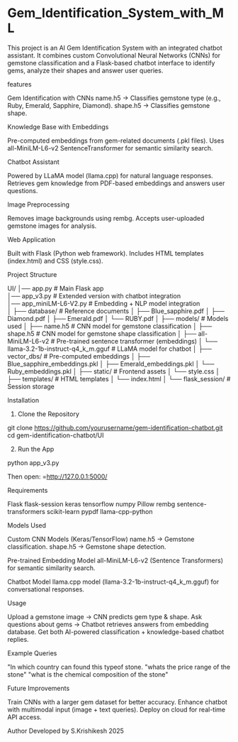 # Gem_Identification_System_with_ML
This project is an AI Gem Identification System with an integrated chatbot assistant.
It combines custom Convolutional Neural Networks (CNNs) for gemstone classification and a Flask-based chatbot interface to identify gems, analyze their shapes and answer user queries.

features

Gem Identification with CNNs
name.h5 → Classifies gemstone type (e.g., Ruby, Emerald, Sapphire, Diamond).
shape.h5 → Classifies gemstone shape.

Knowledge Base with Embeddings

Pre-computed embeddings from gem-related documents (.pkl files).
Uses all-MiniLM-L6-v2 SentenceTransformer for semantic similarity search.

Chatbot Assistant

Powered by LLaMA model (llama.cpp) for natural language responses.
Retrieves gem knowledge from PDF-based embeddings and answers user questions.

Image Preprocessing

Removes image backgrounds using rembg.
Accepts user-uploaded gemstone images for analysis.

Web Application

Built with Flask (Python web framework).
Includes HTML templates (index.html) and CSS (style.css).


Project Structure

UI/
│── app.py                 # Main Flask app  
│── app_v3.py              # Extended version with chatbot integration  
│── app_miniLM-L6-V2.py    # Embedding + NLP model integration  
│
├── database/              # Reference documents
│   ├── Blue_sapphire.pdf
│   ├── Diamond.pdf
│   ├── Emerald.pdf
│   └── RUBY.pdf
│
├── models/                # Models used
│   ├── name.h5            # CNN model for gemstone classification
│   ├── shape.h5           # CNN model for gemstone shape classification
│   ├── all-MiniLM-L6-v2   # Pre-trained sentence transformer (embeddings)
│   └── llama-3.2-1b-instruct-q4_k_m.gguf   # LLaMA model for chatbot
│
├── vector_dbs/            # Pre-computed embeddings
│   ├── Blue_sapphire_embeddings.pkl
│   ├── Emerald_embeddings.pkl
│   └── Ruby_embeddings.pkl
│
├── static/                # Frontend assets
│   └── style.css
│
├── templates/             # HTML templates
│   └── index.html
│
└── flask_session/         # Session storage

Installation

1. Clone the Repository

git clone https://github.com/yourusername/gem-identification-chatbot.git
cd gem-identification-chatbot/UI

2. Run the App

python app_v3.py

Then open:
=http://127.0.0.1:5000/

Requirements

Flask
flask-session
keras
tensorflow
numpy
Pillow
rembg
sentence-transformers
scikit-learn
pypdf
llama-cpp-python


Models Used

Custom CNN Models (Keras/TensorFlow)
name.h5 → Gemstone classification.
shape.h5 → Gemstone shape detection.

Pre-trained Embedding Model
all-MiniLM-L6-v2 (Sentence Transformers) for semantic similarity search.

Chatbot Model
llama.cpp model (llama-3.2-1b-instruct-q4_k_m.gguf) for conversational responses.

Usage

Upload a gemstone image → CNN predicts gem type & shape.
Ask questions about gems → Chatbot retrieves answers from embedding database.
Get both AI-powered classification + knowledge-based chatbot replies.

Example Queries

"In which country can found this typeof stone.
"whats the price range of the stone"
"what is the chemical composition of the stone"

Future Improvements

Train CNNs with a larger gem dataset for better accuracy.
Enhance chatbot with multimodal input (image + text queries).
Deploy on cloud for real-time API access.

Author
Developed by S.Krishikesh 
2025

